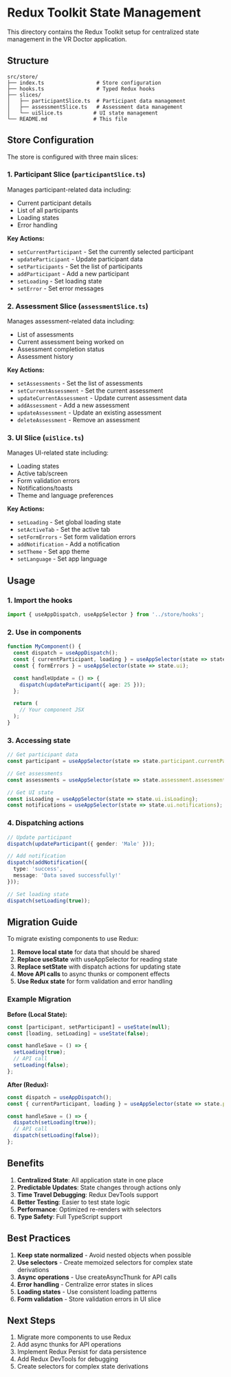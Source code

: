 # Redux Toolkit State Management

This directory contains the Redux Toolkit setup for centralized state management in the VR Doctor application.

## Structure

```
src/store/
├── index.ts                 # Store configuration
├── hooks.ts                 # Typed Redux hooks
├── slices/
│   ├── participantSlice.ts  # Participant data management
│   ├── assessmentSlice.ts   # Assessment data management
│   └── uiSlice.ts          # UI state management
└── README.md               # This file
```

## Store Configuration

The store is configured with three main slices:

### 1. Participant Slice (`participantSlice.ts`)
Manages participant-related data including:
- Current participant details
- List of all participants
- Loading states
- Error handling

**Key Actions:**
- `setCurrentParticipant` - Set the currently selected participant
- `updateParticipant` - Update participant data
- `setParticipants` - Set the list of participants
- `addParticipant` - Add a new participant
- `setLoading` - Set loading state
- `setError` - Set error messages

### 2. Assessment Slice (`assessmentSlice.ts`)
Manages assessment-related data including:
- List of assessments
- Current assessment being worked on
- Assessment completion status
- Assessment history

**Key Actions:**
- `setAssessments` - Set the list of assessments
- `setCurrentAssessment` - Set the current assessment
- `updateCurrentAssessment` - Update current assessment data
- `addAssessment` - Add a new assessment
- `updateAssessment` - Update an existing assessment
- `deleteAssessment` - Remove an assessment

### 3. UI Slice (`uiSlice.ts`)
Manages UI-related state including:
- Loading states
- Active tab/screen
- Form validation errors
- Notifications/toasts
- Theme and language preferences

**Key Actions:**
- `setLoading` - Set global loading state
- `setActiveTab` - Set the active tab
- `setFormErrors` - Set form validation errors
- `addNotification` - Add a notification
- `setTheme` - Set app theme
- `setLanguage` - Set app language

## Usage

### 1. Import the hooks
```typescript
import { useAppDispatch, useAppSelector } from '../store/hooks';
```

### 2. Use in components
```typescript
function MyComponent() {
  const dispatch = useAppDispatch();
  const { currentParticipant, loading } = useAppSelector(state => state.participant);
  const { formErrors } = useAppSelector(state => state.ui);

  const handleUpdate = () => {
    dispatch(updateParticipant({ age: 25 }));
  };

  return (
    // Your component JSX
  );
}
```

### 3. Accessing state
```typescript
// Get participant data
const participant = useAppSelector(state => state.participant.currentParticipant);

// Get assessments
const assessments = useAppSelector(state => state.assessment.assessments);

// Get UI state
const isLoading = useAppSelector(state => state.ui.isLoading);
const notifications = useAppSelector(state => state.ui.notifications);
```

### 4. Dispatching actions
```typescript
// Update participant
dispatch(updateParticipant({ gender: 'Male' }));

// Add notification
dispatch(addNotification({
  type: 'success',
  message: 'Data saved successfully!'
}));

// Set loading state
dispatch(setLoading(true));
```

## Migration Guide

To migrate existing components to use Redux:

1. **Remove local state** for data that should be shared
2. **Replace useState** with useAppSelector for reading state
3. **Replace setState** with dispatch actions for updating state
4. **Move API calls** to async thunks or component effects
5. **Use Redux state** for form validation and error handling

### Example Migration

**Before (Local State):**
```typescript
const [participant, setParticipant] = useState(null);
const [loading, setLoading] = useState(false);

const handleSave = () => {
  setLoading(true);
  // API call
  setLoading(false);
};
```

**After (Redux):**
```typescript
const dispatch = useAppDispatch();
const { currentParticipant, loading } = useAppSelector(state => state.participant);

const handleSave = () => {
  dispatch(setLoading(true));
  // API call
  dispatch(setLoading(false));
};
```

## Benefits

1. **Centralized State**: All application state in one place
2. **Predictable Updates**: State changes through actions only
3. **Time Travel Debugging**: Redux DevTools support
4. **Better Testing**: Easier to test state logic
5. **Performance**: Optimized re-renders with selectors
6. **Type Safety**: Full TypeScript support

## Best Practices

1. **Keep state normalized** - Avoid nested objects when possible
2. **Use selectors** - Create memoized selectors for complex state derivations
3. **Async operations** - Use createAsyncThunk for API calls
4. **Error handling** - Centralize error states in slices
5. **Loading states** - Use consistent loading patterns
6. **Form validation** - Store validation errors in UI slice

## Next Steps

1. Migrate more components to use Redux
2. Add async thunks for API operations
3. Implement Redux Persist for data persistence
4. Add Redux DevTools for debugging
5. Create selectors for complex state derivations
